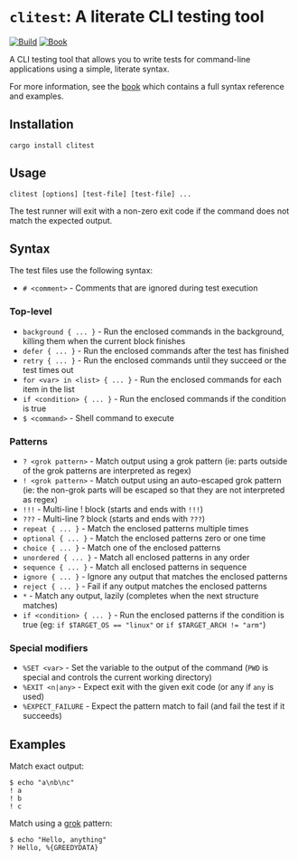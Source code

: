 # `clitest`: A literate CLI testing tool

[![Build](https://img.shields.io/github/actions/workflow/status/mmastrac/clitest/build.yml?branch=master)](https://github.com/mmastrac/clitest/actions/workflows/build.yml)
[![Book](https://img.shields.io/badge/book-online-blue)](https://mmastrac.github.io/clitest/)

A CLI testing tool that allows you to write tests for command-line applications using a simple, literate syntax.

For more information, see the [book](https://mmastrac.github.io/clitest/) which contains a full syntax reference and examples.

## Installation

```shell
cargo install clitest
```

## Usage

```shell
clitest [options] [test-file] [test-file] ...
```

The test runner will exit with a non-zero exit code if the command does not
match the expected output.

## Syntax

The test files use the following syntax:

- `# <comment>` - Comments that are ignored during test execution

### Top-level

- `background { ... }` - Run the enclosed commands in the background, killing
  them when the current block finishes
- `defer { ... }` - Run the enclosed commands after the test has finished
- `retry { ... }` - Run the enclosed commands until they succeed or the test times out
- `for <var> in <list> { ... }` - Run the enclosed commands for each item in the list
- `if <condition> { ... }` - Run the enclosed commands if the condition is true
- `$ <command>` - Shell command to execute

### Patterns

- `? <grok pattern>` - Match output using a grok pattern (ie: parts outside of
  the grok patterns are interpreted as regex)
- `! <grok pattern>` - Match output using an auto-escaped grok pattern (ie: the
  non-grok parts will be escaped so that they are not interpreted as regex)
- `!!!` - Multi-line ! block (starts and ends with `!!!`)
- `???` - Multi-line ? block (starts and ends with `???`)
- `repeat { ... }` - Match the enclosed patterns multiple times
- `optional { ... }` - Match the enclosed patterns zero or one time
- `choice { ... }` - Match one of the enclosed patterns
- `unordered { ... }` - Match all enclosed patterns in any order
- `sequence { ... }` - Match all enclosed patterns in sequence
- `ignore { ... }` - Ignore any output that matches the enclosed patterns
- `reject { ... }` - Fail if any output matches the enclosed patterns
- `*` - Match any output, lazily (completes when the next structure matches)
- `if <condition> { ... }` - Run the enclosed patterns if the condition is true
  (eg: `if $TARGET_OS == "linux"` or `if $TARGET_ARCH != "arm"`)

### Special modifiers

- `%SET <var>` - Set the variable to the output of the command (`PWD` is special
  and controls the current working directory)
- `%EXIT <n|any>` - Expect exit with the given exit code (or any if `any` is used)
- `%EXPECT_FAILURE` - Expect the pattern match to fail (and fail the test if it succeeds)

## Examples

Match exact output:

```shell
$ echo "a\nb\nc"
! a
! b
! c
```

Match using a [grok](https://www.ibm.com/docs/en/streamsets/6.x?topic=guide-grok-patterns) pattern:

```shell
$ echo "Hello, anything"
? Hello, %{GREEDYDATA}
```


